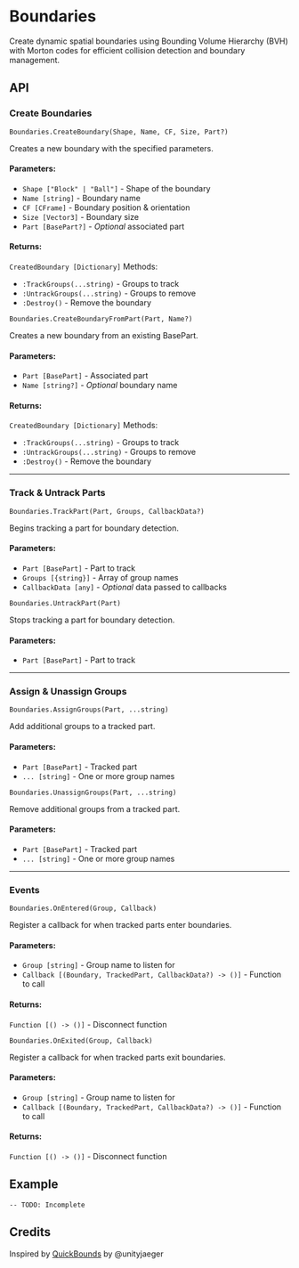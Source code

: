 # Boundaries
Create dynamic spatial boundaries using Bounding Volume Hierarchy (BVH) with Morton codes for efficient collision detection and boundary management.

## API
### Create Boundaries
```luau
Boundaries.CreateBoundary(Shape, Name, CF, Size, Part?)
```
Creates a new boundary with the specified parameters.
#### Parameters:
- `Shape ["Block" | "Ball"]` - Shape of the boundary
- `Name [string]` - Boundary name
- `CF [CFrame]` - Boundary position & orientation
- `Size [Vector3]` - Boundary size
- `Part [BasePart?]` - *Optional* associated part
#### Returns:
`CreatedBoundary [Dictionary]` Methods:
- `:TrackGroups(...string)` - Groups to track
- `:UntrackGroups(...string)` - Groups to remove
- `:Destroy()` - Remove the boundary
```luau
Boundaries.CreateBoundaryFromPart(Part, Name?)
```
Creates a new boundary from an existing BasePart.
#### Parameters:
- `Part [BasePart]` - Associated part
- `Name [string?]` - *Optional* boundary name
#### Returns:
`CreatedBoundary [Dictionary]` Methods:
- `:TrackGroups(...string)` - Groups to track
- `:UntrackGroups(...string)` - Groups to remove
- `:Destroy()` - Remove the boundary
---
### Track & Untrack Parts
```luau
Boundaries.TrackPart(Part, Groups, CallbackData?)
```
Begins tracking a part for boundary detection.
#### Parameters:
- `Part [BasePart]` - Part to track
- `Groups [{string}]` - Array of group names
- `CallbackData [any]` - *Optional* data passed to callbacks
```luau
Boundaries.UntrackPart(Part)
```
Stops tracking a part for boundary detection.
#### Parameters:
- `Part [BasePart]` - Part to track
---
### Assign & Unassign Groups
```luau
Boundaries.AssignGroups(Part, ...string)
```
Add additional groups to a tracked part.
#### Parameters:
- `Part [BasePart]` - Tracked part
- `... [string]` - One or more group names
```luau
Boundaries.UnassignGroups(Part, ...string)
```
Remove additional groups from a tracked part.
#### Parameters:
- `Part [BasePart]` - Tracked part
- `... [string]` - One or more group names
---
### Events
```luau
Boundaries.OnEntered(Group, Callback)
```
Register a callback for when tracked parts enter boundaries.
#### Parameters:
- `Group [string]` - Group name to listen for
- `Callback [(Boundary, TrackedPart, CallbackData?) -> ()]` - Function to call
#### Returns:
`Function [() -> ()]` - Disconnect function
```luau
Boundaries.OnExited(Group, Callback)
```
Register a callback for when tracked parts exit boundaries.
#### Parameters:
- `Group [string]` - Group name to listen for
- `Callback [(Boundary, TrackedPart, CallbackData?) -> ()]` - Function to call
#### Returns:
`Function [() -> ()]` - Disconnect function

## Example
```luau
-- TODO: Incomplete
```

## Credits
Inspired by [QuickBounds](https://github.com/unityjaeger/QuickBounds) by @unityjaeger
